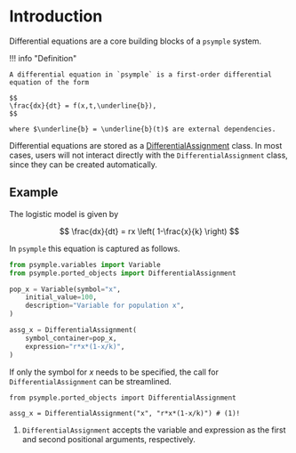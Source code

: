 # Introduction

Differential equations are a core building blocks of a `psymple` system. 

!!! info "Definition"

    A differential equation in `psymple` is a first-order differential equation of the form 
    
    $$ 
    \frac{dx}{dt} = f(x,t,\underline{b}),
    $$
    
    where $\underline{b} = \underline{b}(t)$ are external dependencies. 

Differential equations are stored as a [DifferentialAssignment](docs.assignments.md#differential-assignment) class. In most cases, users will not interact directly with the `DifferentialAssignment` class, since they can be created automatically.

## Example

The logistic model is given by

$$
\frac{dx}{dt} = rx \left( 1-\frac{x}{k} \right)
$$

In `psymple` this equation is captured as follows.

```py title="Logistic equation as a DifferentialAssignment"
from psymple.variables import Variable
from psymple.ported_objects import DifferentialAssignment

pop_x = Variable(symbol="x", 
    initial_value=100, 
    description="Variable for population x",
)

assg_x = DifferentialAssignment(
    symbol_container=pop_x, 
    expression="r*x*(1-x/k)",
)
```

If only the symbol for $x$ needs to be specified, the call for `DifferentialAssignment` can be streamlined.

```py3 title="Logistic equation as a DifferentialAssignment"
from psymple.ported_objects import DifferentialAssignment

assg_x = DifferentialAssignment("x", "r*x*(1-x/k)") # (1)!
```

1. `DifferentialAssignment` accepts the variable and expression as the first and second positional arguments, respectively.
